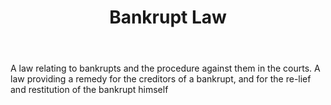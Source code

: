 ---
title: Bankrupt Law
letter: B
permalink: "/definitions/bld-bankrupt-law.html"
body: A law relating to bankrupts and the procedure against them in the courts. A
  law providing a remedy for the creditors of a bankrupt, and for the re-lief and
  restitution of the bankrupt himself
published_at: '2018-07-07'
source: Black's Law Dictionary 2nd Ed (1910)
layout: post
---